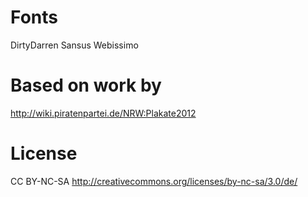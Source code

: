 # Fonts

DirtyDarren
Sansus Webissimo

# Based on work by

http://wiki.piratenpartei.de/NRW:Plakate2012

# License

CC BY-NC-SA
http://creativecommons.org/licenses/by-nc-sa/3.0/de/

